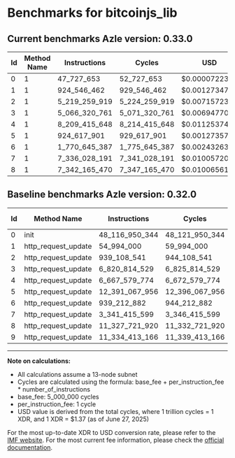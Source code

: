 # Benchmarks for bitcoinjs_lib

## Current benchmarks Azle version: 0.33.0
| Id | Method Name | Instructions | Cycles | USD | USD/Million Calls | Change |
|-----------|-------------|------------|--------|-----|--------------|-------|
| 0 | 1 | 47_727_653 | 52_727_653 | $0.0000722369 | $72.23 | <font color="green">-48_069_222_691</font> |
| 1 | 1 | 924_546_462 | 929_546_462 | $0.0012734787 | $1_273.47 | <font color="red">+869_552_462</font> |
| 2 | 1 | 5_219_259_919 | 5_224_259_919 | $0.0071572361 | $7_157.23 | <font color="red">+4_280_151_378</font> |
| 3 | 1 | 5_066_320_761 | 5_071_320_761 | $0.0069477094 | $6_947.70 | <font color="green">-1_754_493_768</font> |
| 4 | 1 | 8_209_415_648 | 8_214_415_648 | $0.0112537494 | $11_253.74 | <font color="red">+1_541_835_874</font> |
| 5 | 1 | 924_617_901 | 929_617_901 | $0.0012735765 | $1_273.57 | <font color="green">-11_466_450_055</font> |
| 6 | 1 | 1_770_645_387 | 1_775_645_387 | $0.0024326342 | $2_432.63 | <font color="red">+831_432_505</font> |
| 7 | 1 | 7_336_028_191 | 7_341_028_191 | $0.0100572086 | $10_057.20 | <font color="red">+3_994_612_592</font> |
| 8 | 1 | 7_342_165_470 | 7_347_165_470 | $0.0100656167 | $10_065.61 | <font color="green">-3_985_556_450</font> |

## Baseline benchmarks Azle version: 0.32.0
| Id | Method Name | Instructions | Cycles | USD | USD/Million Calls |
|-----------|-------------|------------|--------|-----|--------------|
| 0 | init | 48_116_950_344 | 48_121_950_344 | $0.0659270720 | $65_927.07 |
| 1 | http_request_update | 54_994_000 | 59_994_000 | $0.0000821918 | $82.19 |
| 2 | http_request_update | 939_108_541 | 944_108_541 | $0.0012934287 | $1_293.42 |
| 3 | http_request_update | 6_820_814_529 | 6_825_814_529 | $0.0093513659 | $9_351.36 |
| 4 | http_request_update | 6_667_579_774 | 6_672_579_774 | $0.0091414343 | $9_141.43 |
| 5 | http_request_update | 12_391_067_956 | 12_396_067_956 | $0.0169826131 | $16_982.61 |
| 6 | http_request_update | 939_212_882 | 944_212_882 | $0.0012935716 | $1_293.57 |
| 7 | http_request_update | 3_341_415_599 | 3_346_415_599 | $0.0045845894 | $4_584.58 |
| 8 | http_request_update | 11_327_721_920 | 11_332_721_920 | $0.0155258290 | $15_525.82 |
| 9 | http_request_update | 11_334_413_166 | 11_339_413_166 | $0.0155349960 | $15_534.99 |



---

**Note on calculations:**
- All calculations assume a 13-node subnet
- Cycles are calculated using the formula: base_fee + per_instruction_fee \* number_of_instructions
- base_fee: 5_000_000 cycles
- per_instruction_fee: 1 cycle
- USD value is derived from the total cycles, where 1 trillion cycles = 1 XDR, and 1 XDR = $1.37 (as of June 27, 2025)

For the most up-to-date XDR to USD conversion rate, please refer to the [IMF website](https://www.imf.org/external/np/fin/data/rms_sdrv.aspx).
For the most current fee information, please check the [official documentation](https://internetcomputer.org/docs/references/cycles-cost-formulas).